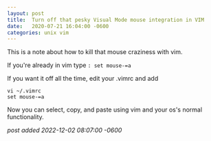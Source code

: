 ```yaml
---
layout:	post
title:	Turn off that pesky Visual Mode mouse integration in VIM
date:	2020-07-21 16:04:00 -0600
categories:	unix vim
---
```

This is a note about how to kill that mouse craziness with vim.

If you're already in vim type
`: set mouse-=a`

If you want it off all the time, edit your .vimrc and add

```
vi ~/.vimrc
set mouse-=a
```

Now you can select, copy, and paste using vim and your os's normal functionality.

<!--more-->

*post added 2022-12-02 08:07:00 -0600*